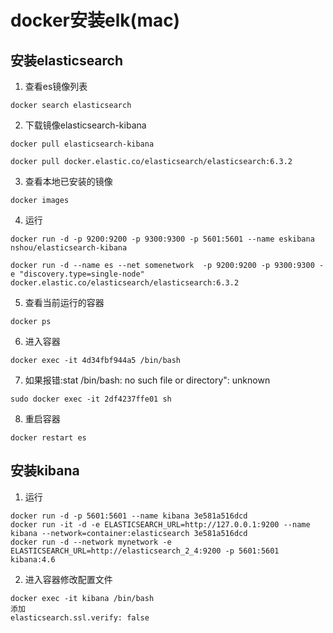 # docker安装elk(mac)

## 安装elasticsearch
1. 查看es镜像列表
```
docker search elasticsearch
```
2. 下载镜像elasticsearch-kibana
```
docker pull elasticsearch-kibana

docker pull docker.elastic.co/elasticsearch/elasticsearch:6.3.2
```
3. 查看本地已安装的镜像
```
docker images
```
4. 运行
```
docker run -d -p 9200:9200 -p 9300:9300 -p 5601:5601 --name eskibana  nshou/elasticsearch-kibana

docker run -d --name es --net somenetwork  -p 9200:9200 -p 9300:9300 -e "discovery.type=single-node" docker.elastic.co/elasticsearch/elasticsearch:6.3.2
```
5. 查看当前运行的容器
```
docker ps
```
6. 进入容器
```
docker exec -it 4d34fbf944a5 /bin/bash
```
7. 如果报错:stat /bin/bash: no such file or directory": unknown
```
sudo docker exec -it 2df4237ffe01 sh
```
8. 重启容器
```
docker restart es
```

## 安装kibana
1. 运行
```
docker run -d -p 5601:5601 --name kibana 3e581a516dcd
docker run -it -d -e ELASTICSEARCH_URL=http://127.0.0.1:9200 --name kibana --network=container:elasticsearch 3e581a516dcd
docker run -d --network mynetwork -e ELASTICSEARCH_URL=http://elasticsearch_2_4:9200 -p 5601:5601 kibana:4.6
```
2. 进入容器修改配置文件
```
docker exec -it kibana /bin/bash
添加
elasticsearch.ssl.verify: false
```